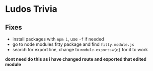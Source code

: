 # Ludos Trivia
## Fixes
- install packages with `npm i`, use `-f` if needed
- go to node modules fitty package and find `fitty.module.js`
- search for export line, change to `module.exports={e}` for it to work

**dont need do this as i have changed route and exported that edited module**



